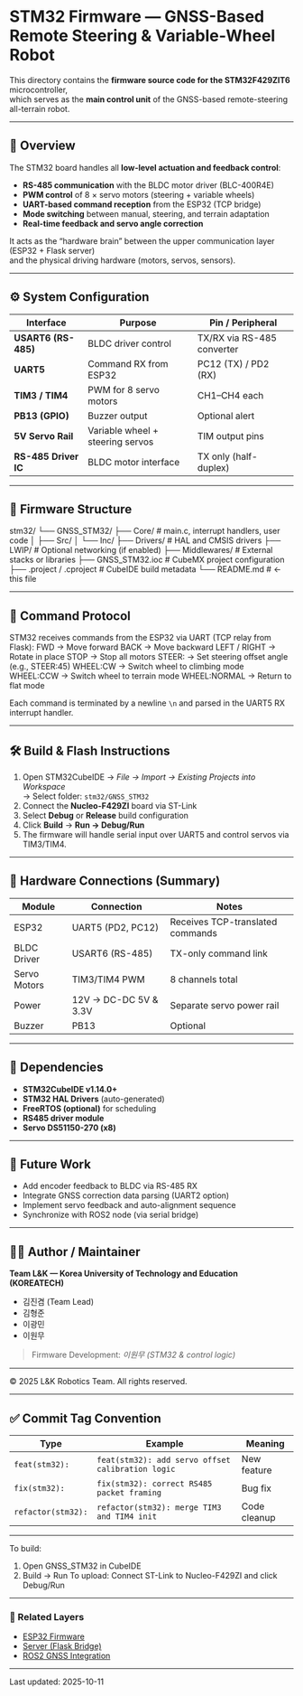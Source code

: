 # STM32 Firmware — GNSS-Based Remote Steering & Variable-Wheel Robot

This directory contains the **firmware source code for the STM32F429ZIT6** microcontroller,  
which serves as the **main control unit** of the GNSS-based remote-steering all-terrain robot.

---

## 🧠 Overview

The STM32 board handles all **low-level actuation and feedback control**:
- **RS-485 communication** with the BLDC motor driver (BLC-400R4E)
- **PWM control** of 8 × servo motors (steering + variable wheels)
- **UART-based command reception** from the ESP32 (TCP bridge)
- **Mode switching** between manual, steering, and terrain adaptation
- **Real-time feedback and servo angle correction**

It acts as the “hardware brain” between the upper communication layer (ESP32 + Flask server)  
and the physical driving hardware (motors, servos, sensors).

---

## ⚙️ System Configuration

| Interface | Purpose | Pin / Peripheral |
|------------|----------|------------------|
| **USART6 (RS-485)** | BLDC driver control | TX/RX via RS-485 converter |
| **UART5** | Command RX from ESP32 | PC12 (TX) / PD2 (RX) |
| **TIM3 / TIM4** | PWM for 8 servo motors | CH1–CH4 each |
| **PB13 (GPIO)** | Buzzer output | Optional alert |
| **5V Servo Rail** | Variable wheel + steering servos | TIM output pins |
| **RS-485 Driver IC** | BLDC motor interface | TX only (half-duplex) |

---

## 🧩 Firmware Structure

stm32/
└── GNSS_STM32/
├── Core/ # main.c, interrupt handlers, user code
│ ├── Src/
│ └── Inc/
├── Drivers/ # HAL and CMSIS drivers
├── LWIP/ # Optional networking (if enabled)
├── Middlewares/ # External stacks or libraries
├── GNSS_STM32.ioc # CubeMX project configuration
├── .project / .cproject # CubeIDE build metadata
└── README.md # ← this file


---

## 🧾 Command Protocol

STM32 receives commands from the ESP32 via UART (TCP relay from Flask):
FWD → Move forward
BACK → Move backward
LEFT / RIGHT → Rotate in place
STOP → Stop all motors
STEER:<deg> → Set steering offset angle (e.g., STEER:45)
WHEEL:CW → Switch wheel to climbing mode
WHEEL:CCW → Switch wheel to terrain mode
WHEEL:NORMAL → Return to flat mode

Each command is terminated by a newline `\n` and parsed in the UART5 RX interrupt handler.

---

## 🛠️ Build & Flash Instructions

1. Open STM32CubeIDE → *File → Import → Existing Projects into Workspace*  
   → Select folder: `stm32/GNSS_STM32`
2. Connect the **Nucleo-F429ZI** board via ST-Link
3. Select **Debug** or **Release** build configuration
4. Click **Build** → **Run → Debug/Run**
5. The firmware will handle serial input over UART5 and control servos via TIM3/TIM4.

---

## 🔌 Hardware Connections (Summary)

| Module | Connection | Notes |
|--------|-------------|-------|
| ESP32 | UART5 (PD2, PC12) | Receives TCP-translated commands |
| BLDC Driver | USART6 (RS-485) | TX-only command link |
| Servo Motors | TIM3/TIM4 PWM | 8 channels total |
| Power | 12V → DC-DC 5V & 3.3V | Separate servo power rail |
| Buzzer | PB13 | Optional |

---

## 🧱 Dependencies

- **STM32CubeIDE v1.14.0+**
- **STM32 HAL Drivers** (auto-generated)
- **FreeRTOS (optional)** for scheduling
- **RS485 driver module**
- **Servo DS51150-270 (x8)**

---

## 🧩 Future Work

- Add encoder feedback to BLDC via RS-485 RX  
- Integrate GNSS correction data parsing (UART2 option)  
- Implement servo feedback and auto-alignment sequence  
- Synchronize with ROS2 node (via serial bridge)

---

## 👨‍💻 Author / Maintainer

**Team L&K — Korea University of Technology and Education (KOREATECH)**  
- 김진겸 (Team Lead)  
- 김형준  
- 이광민  
- 이원무  

> Firmware Development: *이원무 (STM32 & control logic)*

---

© 2025 L&K Robotics Team. All rights reserved.

---

## ✅ Commit Tag Convention
| Type | Example | Meaning |
|-------|----------|---------|
| `feat(stm32):` | `feat(stm32): add servo offset calibration logic` | New feature |
| `fix(stm32):` | `fix(stm32): correct RS485 packet framing` | Bug fix |
| `refactor(stm32):` | `refactor(stm32): merge TIM3 and TIM4 init` | Code cleanup |

---

To build:
1. Open GNSS_STM32 in CubeIDE
2. Build → Run
To upload:
Connect ST-Link to Nucleo-F429ZI and click Debug/Run

---

### 🔗 Related Layers
- [ESP32 Firmware](../esp32/)
- [Server (Flask Bridge)](../server/)
- [ROS2 GNSS Integration](../ros2/)

---

Last updated: 2025-10-11